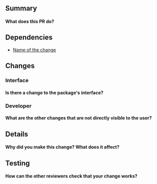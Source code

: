 ## Summary
#### What does this PR do?

## Dependencies
- [Name of the change](https://link-to-PR-or-commit)

## Changes
### Interface
#### Is there a change to the package's interface?

### Developer
#### What are the other changes that are not directly visible to the user?

## Details
#### Why did you make this change? What does it affect?

## Testing
#### How can the other reviewers check that your change works?
